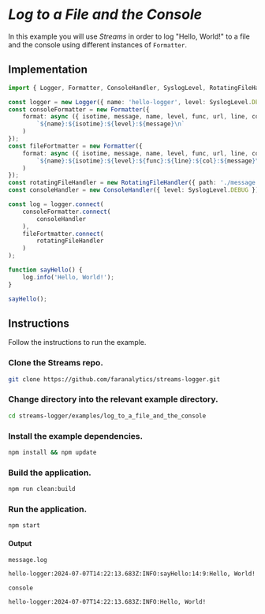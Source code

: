# *Log to a File and the Console*

In this example you will use *Streams* in order to log "Hello, World!" to a file and the console using different instances of `Formatter`.

## Implementation

```ts
import { Logger, Formatter, ConsoleHandler, SyslogLevel, RotatingFileHandler } from 'streams-logger';

const logger = new Logger({ name: 'hello-logger', level: SyslogLevel.DEBUG });
const consoleFormatter = new Formatter({
    format: async ({ isotime, message, name, level, func, url, line, col }) => (
        `${name}:${isotime}:${level}:${message}\n`
    )
});
const fileFortmatter = new Formatter({
    format: async ({ isotime, message, name, level, func, url, line, col }) => (
        `${name}:${isotime}:${level}:${func}:${line}:${col}:${message}\n`
    )
});
const rotatingFileHandler = new RotatingFileHandler({ path: './message.log', rotationLimit: 0, level: SyslogLevel.DEBUG });
const consoleHandler = new ConsoleHandler({ level: SyslogLevel.DEBUG });

const log = logger.connect(
    consoleFormatter.connect(
        consoleHandler
    ),
    fileFortmatter.connect(
        rotatingFileHandler
    )
);

function sayHello() {
    log.info('Hello, World!');
}

sayHello();
```

## Instructions

Follow the instructions to run the example.

### Clone the Streams repo.
```bash
git clone https://github.com/faranalytics/streams-logger.git
```
### Change directory into the relevant example directory.
```bash
cd streams-logger/examples/log_to_a_file_and_the_console
```
### Install the example dependencies.
```bash
npm install && npm update
```
### Build the application.
```bash
npm run clean:build
```
### Run the application.
```bash
npm start
```
#### Output
`message.log`
```bash
hello-logger:2024-07-07T14:22:13.683Z:INFO:sayHello:14:9:Hello, World!
```
`console`
```bash
hello-logger:2024-07-07T14:22:13.683Z:INFO:Hello, World!
```